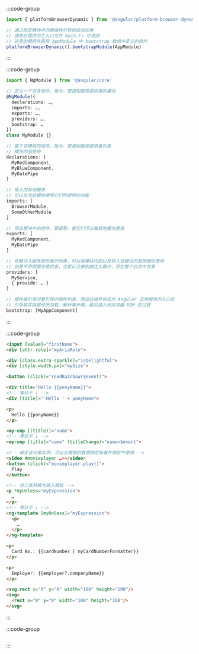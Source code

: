 :::code-group

```ts [Bootstraping]
import { platformBrowserDynamic } from '@angular/platform-browser-dynamic'

// 通过指定模块中的根组件引导和启动应用
// 通常在程序的主入口文件 main.ts 中调用
// 这里的根组件是指 AppModule 中 bootstrap 数组中定义的组件
platformBrowserDynamic().bootstrapModule(AppModule)
```
:::

:::code-group
```ts [NgModules]
import { NgModule } from '@angular/core'

// 定义一个包含组件，指令，管道和服务提供者的模块
@NgModule({ 
  declarations: …, 
  imports: …, 
  exports: …, 
  providers: …, 
  bootstrap: … 
}) 
class MyModule {}
```

```ts [declarations]
// 属于该模块的组件，指令，管道和服务提供者列表
// 模块内部使用
declarations: [ 
  MyRedComponent, 
  MyBlueComponent, 
  MyDatePipe 
]
```

```ts [imports]
// 导入的其他模块
// 可以在当前模块使用它们所提供的功能
imports: [
  BrowserModule, 
  SomeOtherModule 
]
```

```ts [exports]
// 导出模块中的组件、管道等，使它们可以被其他模块使用
exports: [ 
  MyRedComponent, 
  MyDatePipe 
]
```

```ts [providers]
// 依赖注入服务提供者的列表，可以被模块内部以及导入该模块的其他模块使用
// 如果不声明服务提供者，会默认注册到根注入器中，将在整个应用中共享
providers: [ 
  MyService, 
  { provide: … } 
]
```

```ts [bootstrap]
// 模块被引导时要引导的组件列表，而这些组件会成为 Angular 应用程序的入口点
// 引导其实就是经历加载、解析等步骤，最后插入到浏览器 DOM 的过程
bootstrap: [MyAppComponent]
```
:::

:::code-group
```html [template syntax]
<input [value]="firstName">
<div [attr.role]="myAriaRole">
```

```html [style]
<div [class.extra-sparkle]="isDelightful">
<div [style.width.px]="mySize">
```

```html [event]
<button (click)="readRainbow($event)">
```

```html [string]
<div title="Hello {{ponyName}}">
<!-- 等价于 ↓ -->
<div [title]="'Hello ' + ponyName">

<p>
  Hello {{ponyName}} 
</p>
```

```html [two-way]
<my-cmp [(title)]="name">
<!-- 等价于 ↓ -->
<my-cmp [title]="name" (titleChange)="name=$event">
```

```html [local var]
<!-- 绑定该元素实例，可以在模板的数据绑定和事件绑定中使用 -->
<video #movieplayer …></video> 
<button (click)="movieplayer.play()"> 
  Play 
</button>
```

```html [*]
<!-- 将元素转换为嵌入模板 -->
<p *myUnless="myExpression"> 
  … 
</p>
<!-- 等价于 ↓ -->
<ng-template [myUnless]="myExpression"> 
  <p> 
    … 
  </p> 
</ng-template>
```

```html [others]
<p> 
  Card No.: {{cardNumber | myCardNumberFormatter}} 
</p>

<p> 
  Employer: {{employer?.companyName}} 
</p>

<svg:rect x="0" y="0" width="100" height="100"/>
<svg>
  <rect x="0" y="0" width="100" height="100"/> 
</svg>
```
:::


:::code-group
```ts [built-in directives]

```
:::
